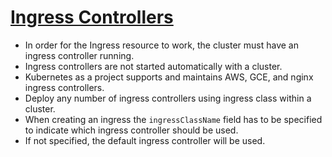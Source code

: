 # [Ingress Controllers](https://kubernetes.io/docs/concepts/services-networking/ingress-controllers/)

- In order for the Ingress resource to work, the cluster must have an ingress controller running.
- Ingress controllers are not started automatically with a cluster.
- Kubernetes as a project supports and maintains AWS, GCE, and nginx ingress controllers.
- Deploy any number of ingress controllers using ingress class within a cluster.
- When creating an ingress the `ingressClassName` field has to be specified to indicate which ingress controller should be used.
- If not specified, the default ingress controller will be used.
